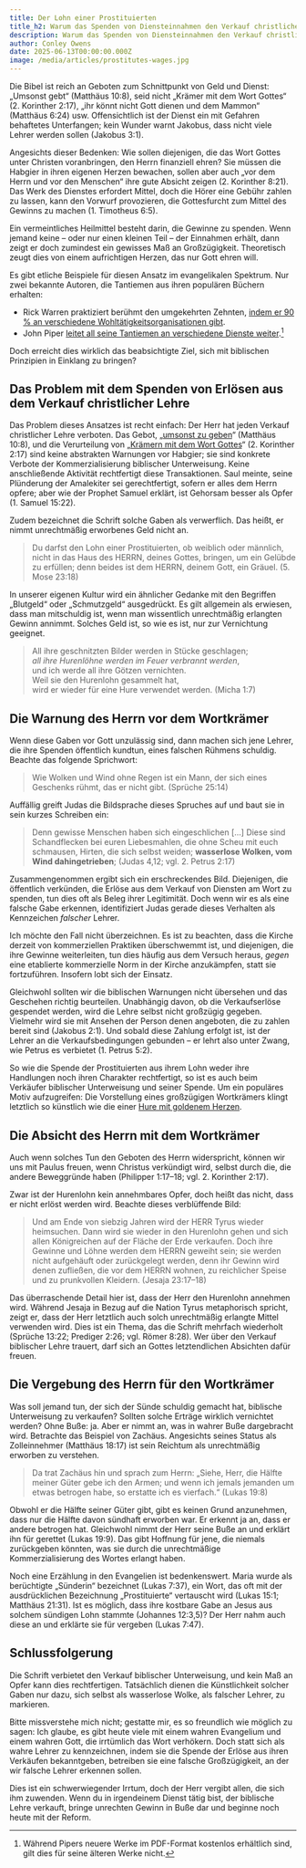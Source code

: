 ```yaml
---
title: Der Lohn einer Prostituierten
title_h2: Warum das Spenden von Diensteinnahmen den Verkauf christlicher Lehre nicht rechtfertigt
description: Warum das Spenden von Diensteinnahmen den Verkauf christlicher Lehre nicht rechtfertigt
author: Conley Owens
date: 2025-06-13T00:00:00.000Z
image: /media/articles/prostitutes-wages.jpg
---
```



Die Bibel ist reich an Geboten zum Schnittpunkt von Geld und Dienst: „Umsonst gebt“ (Matthäus 10:8), seid nicht „Krämer mit dem Wort Gottes“ (2. Korinther 2:17), „ihr könnt nicht Gott dienen und dem Mammon“ (Matthäus 6:24) usw. Offensichtlich ist der Dienst ein mit Gefahren behaftetes Unterfangen; kein Wunder warnt Jakobus, dass nicht viele Lehrer werden sollen (Jakobus 3:1).

Angesichts dieser Bedenken: Wie sollen diejenigen, die das Wort Gottes unter Christen voranbringen, den Herrn finanziell ehren? Sie müssen die Habgier in ihren eigenen Herzen bewachen, sollen aber auch „vor dem Herrn und vor den Menschen“ ihre gute Absicht zeigen (2. Korinther 8:21). Das Werk des Dienstes erfordert Mittel, doch die Hörer eine Gebühr zahlen zu lassen, kann den Vorwurf provozieren, die Gottesfurcht zum Mittel des Gewinns zu machen (1. Timotheus 6:5).

Ein vermeintliches Heilmittel besteht darin, die Gewinne zu spenden. Wenn jemand keine – oder nur einen kleinen Teil – der Einnahmen erhält, dann zeigt er doch zumindest ein gewisses Maß an Großzügigkeit. Theoretisch zeugt dies von einem aufrichtigen Herzen, das nur Gott ehren will.

Es gibt etliche Beispiele für diesen Ansatz im evangelikalen Spektrum. Nur zwei bekannte Autoren, die Tantiemen aus ihren populären Büchern erhalten:

- Rick Warren praktiziert berühmt den umgekehrten Zehnten, [indem er 90 % an verschiedene Wohltätigkeitsorganisationen gibt](https://bigthink.com/videos/what-is-a-reverse-tithe/).
- John Piper [leitet all seine Tantiemen an verschiedene Dienste weiter](https://www.desiringgod.org/interviews/millions-sold-no-money-taken).[^1]

Doch erreicht dies wirklich das beabsichtigte Ziel, sich mit biblischen Prinzipien in Einklang zu bringen?


## Das Problem mit dem Spenden von Erlösen aus dem Verkauf christlicher Lehre

Das Problem dieses Ansatzes ist recht einfach: Der Herr hat jeden Verkauf christlicher Lehre verboten. Das Gebot, „[umsonst zu geben](https://sellingjesus.org/articles/freely-give-today)“ (Matthäus 10:8), und die Verurteilung von „[Krämern mit dem Wort Gottes](https://sellingjesus.org/articles/commercializing-gods-word)“ (2. Korinther 2:17) sind keine abstrakten Warnungen vor Habgier; sie sind konkrete Verbote der Kommerzialisierung biblischer Unterweisung. Keine anschließende Aktivität rechtfertigt diese Transaktionen. Saul meinte, seine Plünderung der Amalekiter sei gerechtfertigt, sofern er alles dem Herrn opfere; aber wie der Prophet Samuel erklärt, ist Gehorsam besser als Opfer (1. Samuel 15:22).

Zudem bezeichnet die Schrift solche Gaben als verwerflich. Das heißt, er nimmt unrechtmäßig erworbenes Geld nicht an.

> Du darfst den Lohn einer Prostituierten, ob weiblich oder männlich, nicht in das Haus des HERRN, deines Gottes, bringen, um ein Gelübde zu erfüllen; denn beides ist dem HERRN, deinem Gott, ein Gräuel. (5. Mose 23:18)

In unserer eigenen Kultur wird ein ähnlicher Gedanke mit den Begriffen „Blutgeld“ oder „Schmutzgeld“ ausgedrückt. Es gilt allgemein als erwiesen, dass man mitschuldig ist, wenn man wissentlich unrechtmäßig erlangten Gewinn annimmt. Solches Geld ist, so wie es ist, nur zur Vernichtung geeignet.

> All ihre geschnitzten Bilder werden in Stücke geschlagen;\
> _all ihre Hurenlöhne werden im Feuer verbrannt werden_,\
> und ich werde all ihre Götzen vernichten.\
> Weil sie den Hurenlohn gesammelt hat,\
> wird er wieder für eine Hure verwendet werden. (Micha 1:7)


## Die Warnung des Herrn vor dem Wortkrämer

Wenn diese Gaben vor Gott unzulässig sind, dann machen sich jene Lehrer, die ihre Spenden öffentlich kundtun, eines falschen Rühmens schuldig. Beachte das folgende Sprichwort:

> Wie Wolken und Wind ohne Regen ist ein Mann, der sich eines Geschenks rühmt, das er nicht gibt. (Sprüche 25:14)

Auffällig greift Judas die Bildsprache dieses Spruches auf und baut sie in sein kurzes Schreiben ein:

> Denn gewisse Menschen haben sich eingeschlichen […] Diese sind Schandflecken bei euren Liebesmahlen, die ohne Scheu mit euch schmausen, Hirten, die sich selbst weiden; __wasserlose Wolken, vom Wind dahingetrieben__; (Judas 4,12; vgl. 2. Petrus 2:17)

Zusammengenommen ergibt sich ein erschreckendes Bild. Diejenigen, die öffentlich verkünden, die Erlöse aus dem Verkauf von Diensten am Wort zu spenden, tun dies oft als Beleg ihrer Legitimität. Doch wenn wir es als eine falsche Gabe erkennen, identifiziert Judas gerade dieses Verhalten als Kennzeichen _falscher_ Lehrer.

Ich möchte den Fall nicht überzeichnen. Es ist zu beachten, dass die Kirche derzeit von kommerziellen Praktiken überschwemmt ist, und diejenigen, die ihre Gewinne weiterleiten, tun dies häufig aus dem Versuch heraus, _gegen_ eine etablierte kommerzielle Norm in der Kirche anzukämpfen, statt sie fortzuführen. Insofern lobt sich der Einsatz.

Gleichwohl sollten wir die biblischen Warnungen nicht übersehen und das Geschehen richtig beurteilen. Unabhängig davon, ob die Verkaufserlöse gespendet werden, wird die Lehre selbst nicht großzügig gegeben. Vielmehr wird sie mit Ansehen der Person denen angeboten, die zu zahlen bereit sind (Jakobus 2:1). Und sobald diese Zahlung erfolgt ist, ist der Lehrer an die Verkaufsbedingungen gebunden – er lehrt also unter Zwang, wie Petrus es verbietet (1. Petrus 5:2).

So wie die Spende der Prostituierten aus ihrem Lohn weder ihre Handlungen noch ihren Charakter rechtfertigt, so ist es auch beim Verkäufer biblischer Unterweisung und seiner Spende. Um ein populäres Motiv aufzugreifen: Die Vorstellung eines großzügigen Wortkrämers klingt letztlich so künstlich wie die einer [Hure mit goldenem Herzen](https://en.wikipedia.org/wiki/Hooker_with_a_heart_of_gold).


## Die Absicht des Herrn mit dem Wortkrämer

Auch wenn solches Tun den Geboten des Herrn widerspricht, können wir uns mit Paulus freuen, wenn Christus verkündigt wird, selbst durch die, die andere Beweggründe haben (Philipper 1:17–18; vgl. 2. Korinther 2:17).

Zwar ist der Hurenlohn kein annehmbares Opfer, doch heißt das nicht, dass er nicht erlöst werden wird. Beachte dieses verblüffende Bild:

> Und am Ende von siebzig Jahren wird der HERR Tyrus wieder heimsuchen. Dann wird sie wieder in den Hurenlohn gehen und sich allen Königreichen auf der Fläche der Erde verkaufen. Doch ihre Gewinne und Löhne werden dem HERRN geweiht sein; sie werden nicht aufgehäuft oder zurückgelegt werden, denn ihr Gewinn wird denen zufließen, die vor dem HERRN wohnen, zu reichlicher Speise und zu prunkvollen Kleidern. (Jesaja 23:17–18)

Das überraschende Detail hier ist, dass der Herr den Hurenlohn annehmen wird. Während Jesaja in Bezug auf die Nation Tyrus metaphorisch spricht, zeigt er, dass der Herr letztlich auch solch unrechtmäßig erlangte Mittel verwenden wird. Dies ist ein Thema, das die Schrift mehrfach wiederholt (Sprüche 13:22; Prediger 2:26; vgl. Römer 8:28). Wer über den Verkauf biblischer Lehre trauert, darf sich an Gottes letztendlichen Absichten dafür freuen.


## Die Vergebung des Herrn für den Wortkrämer

Was soll jemand tun, der sich der Sünde schuldig gemacht hat, biblische Unterweisung zu verkaufen? Sollten solche Erträge wirklich vernichtet werden? Ohne Buße: ja. Aber er nimmt an, was in wahrer Buße dargebracht wird. Betrachte das Beispiel von Zachäus. Angesichts seines Status als Zolleinnehmer (Matthäus 18:17) ist sein Reichtum als unrechtmäßig erworben zu verstehen.

> Da trat Zachäus hin und sprach zum Herrn: „Siehe, Herr, die Hälfte meiner Güter gebe ich den Armen; und wenn ich jemals jemanden um etwas betrogen habe, so erstatte ich es vierfach.“ (Lukas 19:8)

Obwohl er die Hälfte seiner Güter gibt, gibt es keinen Grund anzunehmen, dass nur die Hälfte davon sündhaft erworben war. Er erkennt ja an, dass er andere betrogen hat. Gleichwohl nimmt der Herr seine Buße an und erklärt ihn für gerettet (Lukas 19:9). Das gibt Hoffnung für jene, die niemals zurückgeben könnten, was sie durch die unrechtmäßige Kommerzialisierung des Wortes erlangt haben.

Noch eine Erzählung in den Evangelien ist bedenkenswert. Maria wurde als berüchtigte „Sünderin“ bezeichnet (Lukas 7:37), ein Wort, das oft mit der ausdrücklichen Bezeichnung „Prostituierte“ vertauscht wird (Lukas 15:1; Matthäus 21:31). Ist es möglich, dass ihre kostbare Gabe an Jesus aus solchem sündigen Lohn stammte (Johannes 12:3,5)? Der Herr nahm auch diese an und erklärte sie für vergeben (Lukas 7:47).


## Schlussfolgerung

Die Schrift verbietet den Verkauf biblischer Unterweisung, und kein Maß an Opfer kann dies rechtfertigen. Tatsächlich dienen die Künstlichkeit solcher Gaben nur dazu, sich selbst als wasserlose Wolke, als falscher Lehrer, zu markieren.

Bitte missverstehe mich nicht; gestatte mir, es so freundlich wie möglich zu sagen: Ich glaube, es gibt heute viele mit einem wahren Evangelium und einem wahren Gott, die irrtümlich das Wort verhökern. Doch statt sich als wahre Lehrer zu kennzeichnen, indem sie die Spende der Erlöse aus ihren Verkäufen bekanntgeben, betreiben sie eine falsche Großzügigkeit, an der wir falsche Lehrer erkennen sollen.

Dies ist ein schwerwiegender Irrtum, doch der Herr vergibt allen, die sich ihm zuwenden. Wenn du in irgendeinem Dienst tätig bist, der biblische Lehre verkauft, bringe unrechten Gewinn in Buße dar und beginne noch heute mit der Reform.


[^1]: Während Pipers neuere Werke im PDF-Format kostenlos erhältlich sind, gilt dies für seine älteren Werke nicht.
